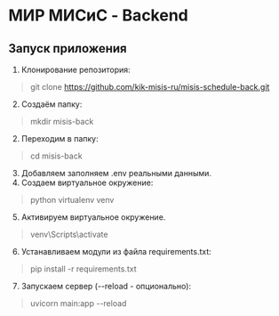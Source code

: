 # МИР МИСиС - Backend

## Запуск приложения

1. Клонирование репозитория:
  > git clone https://github.com/kik-misis-ru/misis-schedule-back.git
2. Создаём папку:
  > mkdir misis-back
2. Переходим в папку:
  > cd misis-back
3. Добавляем заполняем .env реальными данными.
4. Создаем виртуальное окружение:
  > python virtualenv venv
5. Активируем виртуальное окружение.
  > venv\Scripts\activate
6. Устанавливаем модули из файла requirements.txt:
  > pip install -r requirements.txt
7. Запускаем сервер (--reload - опционально):
  >uvicorn main:app --reload 